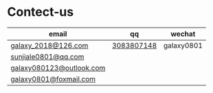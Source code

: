 # Contect-us

|email|qq|wechat|
|--|--|--|
|galaxy_2018@126.com|[3083807148](http://wpa.qq.com/msgrd?v=3&uin=3083807148&site=qq&menu=yes)|galaxy0801|
|sunjiale0801@qq.com|||
|galaxy080123@outlook.com|||
|galaxy0801@foxmail.com|||
